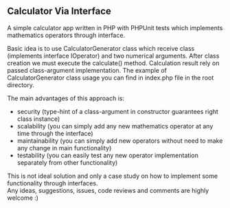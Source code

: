 ## Calculator Via Interface

A simple calculator app written in PHP with PHPUnit tests which implements mathematics operators through interface.

Basic idea is to use CalculatorGenerator class which receive class (implements interface IOperator) and two numerical arguments.
After class creation we must execute the calculate() method. Calculation result rely on passed class-argument implementation.
The example of CalculatorGenerator class usage you can find in index.php file in the root directory.

The main advantages of this approach is:
* security (type-hint of a class-argument in constructor guarantees right class instance)
* scalability (you can simply add any new mathematics operator at any time through the interface)
* maintainability (you can simply add new operators without need to make any change in main functionality)
* testability (you can easily test any new operator implementation separately from other functionality)


This is not ideal solution and only a case study on how to implement some functionality through interfaces.  
Any ideas, suggestions, issues, code reviews and comments are highly welcome :)